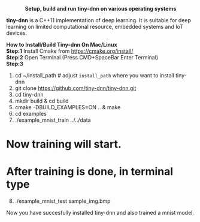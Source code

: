 <p align="center"><b>Setup, build and run tiny-dnn on various operating systems</b><p align="center">

<b>tiny-dnn</b> is a C++11 implementation of deep learning. It is suitable for deep learning on limited computational resource, embedded systems and IoT devices.


<b>How to Install/Build Tiny-dnn On Mac/Linux</b>  
<b>Step:1</b> Install Cmake from https://cmake.org/install/  
<b>Step:2</b> Open Terminal (Press CMD+SpaceBar Enter Terminal)    
<b>Step:3</b>

1. cd ~/install_path # adjust `install_path` where you want to install tiny-dnn
2. git clone https://github.com/tiny-dnn/tiny-dnn.git  
3. cd tiny-dnn  
4. mkdir build & cd build   
5. cmake -DBUILD_EXAMPLES=ON .. & make  
6. cd examples   
7. ./example_mnist_train ../../data  
# Now training will start.  
# After training is done, in terminal type  
8. ./example_mnist_test sample_img.bmp   
 
Now you have succesfully installed tiny-dnn and also trained a mnist model.  



